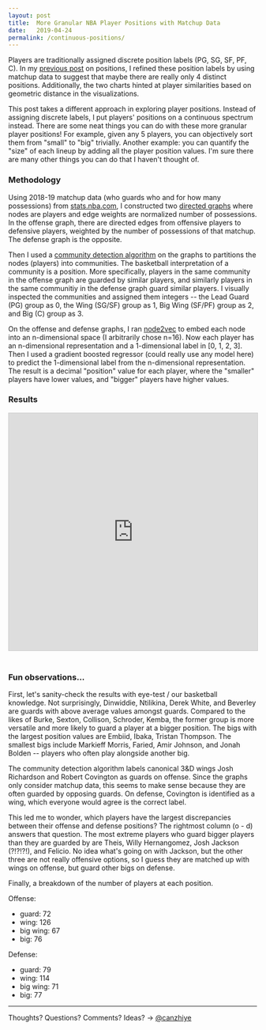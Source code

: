 ```yaml
---
layout: post
title:  More Granular NBA Player Positions with Matchup Data
date:   2019-04-24
permalink: /continuous-positions/
---
```


Players are traditionally assigned discrete position labels (PG, SG, SF, PF, C). In my [previous post](http://canzhiye.com/matchups) on positions, I refined these position labels by using matchup data to suggest that maybe there are really only 4 distinct positions. Additionally, the two charts hinted at player similarities based on geometric distance in the visualizations.

This post takes a different approach in exploring player positions. Instead of assigning discrete labels, I put players' positions on a continuous spectrum instead. There are some neat things you can do with these more granular player positions! For example, given any 5 players, you can objectively sort them from "small" to "big" trivially. Another example: you can quantify the "size" of each lineup by adding all the player position values. I'm sure there are many other things you can do that I haven't thought of.

### Methodology

Using 2018-19 matchup data (who guards who and for how many possessions) from [stats.nba.com](http://stats.nba.com), I constructed two [directed graphs](https://en.wikipedia.org/wiki/Directed_graph) where nodes are players and edge weights are normalized number of possessions. In the offense graph, there are directed edges from offensive players to defensive players, weighted by the number of possessions of that matchup. The defense graph is the opposite. 


Then I used a [community detection algorithm](https://perso.uclouvain.be/vincent.blondel/research/louvain.html) on the graphs to partitions the nodes (players) into communities. The basketball interpretation of a community is a position. More specifically, players in the same community in the offense graph are guarded by similar players, and similarly players in the same communitiy in the defense graph guard similar players. I visually inspected the communities and assigned them integers -- the Lead Guard (PG) group as 0, the Wing (SG/SF) group as 1, Big Wing (SF/PF) group as 2, and Big (C) group as 3. 

On the offense and defense graphs, I ran [node2vec](https://snap.stanford.edu/node2vec/) to embed each node into an n-dimensional space (I arbitrarily chose n=16). Now each player has an n-dimensional representation and a 1-dimensional label in [0, 1, 2, 3]. Then I used a gradient boosted regressor (could really use any model here) to predict the 1-dimensional label from the n-dimensional representation. The result is a decimal "position" value for each player, where the "smaller" players have lower values, and "bigger" players have higher values.

### Results

<iframe class="airtable-embed" src="https://airtable.com/embed/shraD7HhIiCZaEMsq?backgroundColor=purple&viewControls=on" frameborder="0" onmousewheel="" width="100%" height="480" style="background: transparent; border: 1px solid #ccc; margin-bottom: 20px"></iframe>

### Fun observations...
First, let's sanity-check the results with eye-test / our basketball knowledge. Not surprisingly, Dinwiddie, Ntilikina, Derek White, and Beverley are guards with above average values amongst guards. Compared to the likes of Burke, Sexton, Collison, Schroder, Kemba, the former group is more versatile and more likely to guard a player at a bigger position. The bigs with the largest position values are Embiid, Ibaka, Tristan Thompson. The smallest bigs include Markieff Morris, Faried, Amir Johnson, and Jonah Bolden -- players who often play alongside another big.

The community detection algorithm labels canonical 3&D wings Josh Richardson and Robert Covington as guards on offense. Since the graphs only consider matchup data, this seems to make sense because they are often guarded by opposing guards. On defense, Covington is identified as a wing, which everyone would agree is the correct label. 

This led me to wonder, which players have the largest discrepancies between their offense and defense positions? The rightmost column (o - d) answers that question. The most extreme players who guard bigger players than they are guarded by are Theis, Willy Hernangomez, Josh Jackson (?!?!?!), and Felicio. No idea what's going on with Jackson, but the other three are not really offensive options, so I guess they are matched up with wings on offense, but guard other bigs on defense.

Finally, a breakdown of the number of players at each position.

Offense:
- guard: 72
- wing: 126
- big wing: 67
- big: 76 

Defense:
- guard: 79
- wing: 114 
- big wing: 71 
- big: 77 


------

Thoughts? Questions? Comments? Ideas? → [@canzhiye](http://twitter.com/canzhiye)
